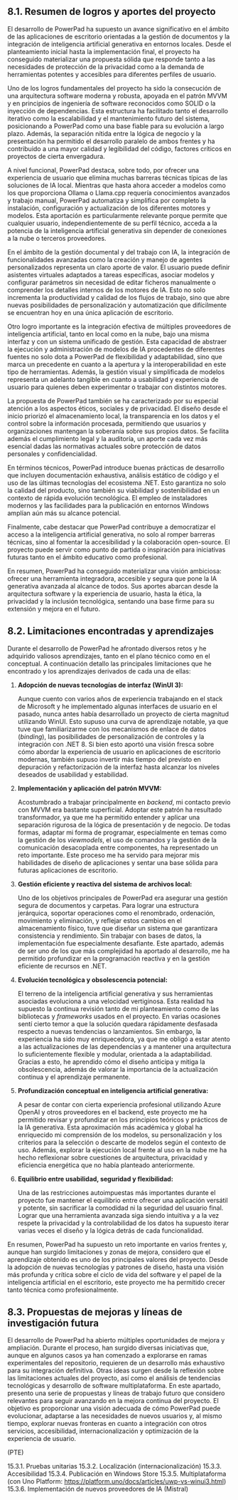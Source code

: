 ## 8.1. Resumen de logros y aportes del proyecto

El desarrollo de PowerPad ha supuesto un avance significativo en el ámbito de las aplicaciones de escritorio orientadas a la gestión de documentos y la integración de inteligencia artificial generativa en entornos locales. Desde el planteamiento inicial hasta la implementación final, el proyecto ha conseguido materializar una propuesta sólida que responde tanto a las necesidades de protección de la privacidad como a la demanda de herramientas potentes y accesibles para diferentes perfiles de usuario.

Uno de los logros fundamentales del proyecto ha sido la consecución de una arquitectura software moderna y robusta, apoyada en el patrón MVVM y en principios de ingeniería de software reconocidos como SOLID o la inyección de dependencias. Esta estructura ha facilitado tanto el desarrollo iterativo como la escalabilidad y el mantenimiento futuro del sistema, posicionando a PowerPad como una base fiable para su evolución a largo plazo. Además, la separación nítida entre la lógica de negocio y la presentación ha permitido el desarrollo paralelo de ambos frentes y ha contribuido a una mayor calidad y legibilidad del código, factores críticos en proyectos de cierta envergadura.

A nivel funcional, PowerPad destaca, sobre todo, por ofrecer una experiencia de usuario que elimina muchas barreras técnicas típicas de las soluciones de IA local. Mientras que hasta ahora acceder a modelos como los que proporciona Ollama o Llama.cpp requería conocimientos avanzados y trabajo manual, PowerPad automatiza y simplifica por completo la instalación, configuración y actualización de los diferentes motores y modelos. Esta aportación es particularmente relevante porque permite que cualquier usuario, independientemente de su perfil técnico, acceda a la potencia de la inteligencia artificial generativa sin depender de conexiones a la nube o terceros proveedores.

En el ámbito de la gestión documental y del trabajo con IA, la integración de funcionalidades avanzadas como la creación y manejo de agentes personalizados representa un claro aporte de valor. El usuario puede definir asistentes virtuales adaptados a tareas específicas, asociar modelos y configurar parámetros sin necesidad de editar ficheros manualmente o comprender los detalles internos de los motores de IA. Esto no solo incrementa la productividad y calidad de los flujos de trabajo, sino que abre nuevas posibilidades de personalización y automatización que difícilmente se encuentran hoy en una única aplicación de escritorio.

Otro logro importante es la integración efectiva de múltiples proveedores de inteligencia artificial, tanto en local como en la nube, bajo una misma interfaz y con un sistema unificado de gestión. Esta capacidad de abstraer la ejecución y administración de modelos de IA procedentes de diferentes fuentes no solo dota a PowerPad de flexibilidad y adaptabilidad, sino que marca un precedente en cuanto a la apertura y la interoperabilidad en este tipo de herramientas. Además, la gestión visual y simplificada de modelos representa un adelanto tangible en cuanto a usabilidad y experiencia de usuario para quienes deben experimentar o trabajar con distintos motores.

La propuesta de PowerPad también se ha caracterizado por su especial atención a los aspectos éticos, sociales y de privacidad. El diseño desde el inicio priorizó el almacenamiento local, la transparencia en los datos y el control sobre la información procesada, permitiendo que usuarios y organizaciones mantengan la soberanía sobre sus propios datos. Se facilita además el cumplimiento legal y la auditoría, un aporte cada vez más esencial dadas las normativas actuales sobre protección de datos personales y confidencialidad.

En términos técnicos, PowerPad introduce buenas prácticas de desarrollo que incluyen documentación exhaustiva, análisis estático de código y el uso de las últimas tecnologías del ecosistema .NET. Esto garantiza no solo la calidad del producto, sino también su viabilidad y sostenibilidad en un contexto de rápida evolución tecnológica. El empleo de instaladores modernos y las facilidades para la publicación en entornos Windows amplían aún más su alcance potencial.

Finalmente, cabe destacar que PowerPad contribuye a democratizar el acceso a la inteligencia artificial generativa, no solo al romper barreras técnicas, sino al fomentar la accesibilidad y la colaboración open-source. El proyecto puede servir como punto de partida o inspiración para iniciativas futuras tanto en el ámbito educativo como profesional.

En resumen, PowerPad ha conseguido materializar una visión ambiciosa: ofrecer una herramienta integradora, accesible y segura que pone la IA generativa avanzada al alcance de todos. Sus aportes abarcan desde la arquitectura software y la experiencia de usuario, hasta la ética, la privacidad y la inclusión tecnológica, sentando una base firme para su extensión y mejora en el futuro.

## 8.2. Limitaciones encontradas y aprendizajes

Durante el desarrollo de PowerPad he afrontado diversos retos y he adquirido valiosos aprendizajes, tanto en el plano técnico como en el conceptual. A continuación detallo las principales limitaciones que he encontrado y los aprendizajes derivados de cada una de ellas:

1. **Adopción de nuevas tecnologías de interfaz (WinUI 3):**

    Aunque cuento con varios años de experiencia trabajando en el stack de Microsoft y he implementado algunas interfaces de usuario en el pasado, nunca antes había desarrollado un proyecto de cierta magnitud utilizando WinUI. Esto supuso una curva de aprendizaje notable, ya que tuve que familiarizarme con los mecanismos de enlace de datos (*binding*), las posibilidades de personalización de controles y la integración con .NET 8. Si bien esto aportó una visión fresca sobre cómo abordar la experiencia de usuario en aplicaciones de escritorio modernas, también supuso invertir más tiempo del previsto en depuración y refactorización de la interfaz hasta alcanzar los niveles deseados de usabilidad y estabilidad.

2. **Implementación y aplicación del patrón MVVM:**

    Acostumbrado a trabajar principalmente en *backend*, mi contacto previo con MVVM era bastante superficial. Adoptar este patrón ha resultado transformador, ya que me ha permitido entender y aplicar una separación rigurosa de la lógica de presentación y de negocio. De todas formas, adaptar mi forma de programar, especialmente en temas como la gestión de los *viewmodels*, el uso de comandos y la gestión de la comunicación desacoplada entre componentes, ha representado un reto importante. Este proceso me ha servido para mejorar mis habilidades de diseño de aplicaciones y sentar una base sólida para futuras aplicaciones de escritorio.

3. **Gestión eficiente y reactiva del sistema de archivos local:**

    Uno de los objetivos principales de PowerPad era asegurar una gestión segura de documentos y carpetas. Para lograr una estructura jerárquica, soportar operaciones como el renombrado, ordenación, movimiento y eliminación, y reflejar estos cambios en el almacenamiento físico, tuve que diseñar un sistema que garantizara consistencia y rendimiento. Sin trabajar con bases de datos, la implementación fue especialmente desafiante. Este apartado, además de ser uno de los que más complejidad ha aportado al desarrollo, me ha permitido profundizar en la programación reactiva y en la gestión eficiente de recursos en .NET.

4. **Evolución tecnológica y obsolescencia potencial:**

    El terreno de la inteligencia artificial generativa y sus herramientas asociadas evoluciona a una velocidad vertiginosa. Esta realidad ha supuesto la continua revisión tanto de mi planteamiento como de las bibliotecas y *frameworks* usados en el proyecto. En varias ocasiones sentí cierto temor a que la solución quedara rápidamente desfasada respecto a nuevas tendencias o lanzamientos. Sin embargo, la experiencia ha sido muy enriquecedora, ya que me obligó a estar atento a las actualizaciones de las dependencias y a mantener una arquitectura lo suficientemente flexible y modular, orientada a la adaptabilidad. Gracias a esto, he aprendido cómo el diseño anticipa y mitiga la obsolescencia, además de valorar la importancia de la actualización continua y el aprendizaje permanente.

5. **Profundización conceptual en inteligencia artificial generativa:**

    A pesar de contar con cierta experiencia profesional utilizando Azure OpenAI y otros proveedores en el backend, este proyecto me ha permitido revisar y profundizar en los principios teóricos y prácticos de la IA generativa. Esta aproximación más académica y global ha enriquecido mi comprensión de los modelos, su personalización y los criterios para la selección o descarte de modelos según el contexto de uso. Además, explorar la ejecución local frente al uso en la nube me ha hecho reflexionar sobre cuestiones de arquitectura, privacidad y eficiencia energética que no había planteado anteriormente.

6. **Equilibrio entre usabilidad, seguridad y flexibilidad:**

    Una de las restricciones autoimpuestas más importantes durante el proyecto fue mantener el equilibrio entre ofrecer una aplicación versátil y potente, sin sacrificar la comodidad ni la seguridad del usuario final. Lograr que una herramienta avanzada siga siendo intuitiva y a la vez respete la privacidad y la controlabilidad de los datos ha supuesto iterar varias veces el diseño y la lógica detrás de cada funcionalidad.

En resumen, PowerPad ha supuesto un reto importante en varios frentes y, aunque han surgido limitaciones y zonas de mejora, considero que el aprendizaje obtenido es uno de los principales valores del proyecto. Desde la adopción de nuevas tecnologías y patrones de diseño, hasta una visión más profunda y crítica sobre el ciclo de vida del software y el papel de la inteligencia artificial en el escritorio, este proyecto me ha permitido crecer tanto técnica como profesionalmente.

## 8.3. Propuestas de mejoras y líneas de investigación futura

El desarrollo de PowerPad ha abierto múltiples oportunidades de mejora y ampliación. Durante el proceso, han surgido diversas iniciativas que, aunque en algunos casos ya han comenzado a explorarse en ramas experimentales del repositorio, requieren de un desarrollo más exhaustivo para su integración definitiva. Otras ideas surgen desde la reflexión sobre las limitaciones actuales del proyecto, así como el análisis de tendencias tecnológicas y desarrollo de software multiplataforma. En este apartado, presento una serie de propuestas y líneas de trabajo futuro que considero relevantes para seguir avanzando en la mejora continua del proyecto. El objetivo es proporcionar una visión adecuada de cómo PowerPad puede evolucionar, adaptarse a las necesidades de nuevos usuarios y, al mismo tiempo, explorar nuevas fronteras en cuanto a integración con otros servicios, accesibilidad, internacionalización y optimización de la experiencia de usuario.

(PTE)

15.3.1. Pruebas unitarias
15.3.2. Localización (internacionalización)
15.3.3. Accesibilidad
15.3.4. Publicación en Windows Store
15.3.5. Multiplataforma (con Uno Platform: https://platform.uno/docs/articles/uwp-vs-winui3.html)
15.3.6. Implementación de nuevos proveedores de IA (Mistral)